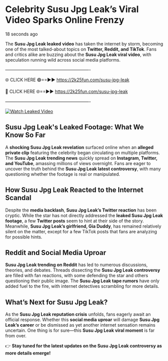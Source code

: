 # Celebrity Susu Jpg Leak’s Viral Video Sparks Online Frenzy

18 seconds ago

The **Susu Jpg Leak leaked video** has taken the internet by storm, becoming one of the most talked-about topics on **Twitter, Reddit, and TikTok**. Fans and critics alike are buzzing about the **Susu Jpg Leak viral video**, with speculation running wild across social media platforms.

———————————————————-

🌐 CLICK HERE 🟢==►► https://2k25fun.com/susu-jpg-leak

🔴 CLICK HERE 🌐==►► https://2k25fun.com/susu-jpg-leak

———————————————————-

[![Watch Leaked Video](https://miro.medium.com/v2/resize:fit:828/format:webp/1*cilzJN44JGOrTw9NJCrNHA.gif "Watch Leaked Video")](https://2k25fun.com/susu-jpg-leak)

## **Susu Jpg Leak's Leaked Footage: What We Know So Far**  
A **shocking Susu Jpg Leak revelation** surfaced online when an **alleged private clip** featuring the celebrity began circulating on multiple platforms. The **Susu Jpg Leak trending news** quickly spread on **Instagram, Twitter, and YouTube**, amassing millions of views overnight. Fans are eager to uncover the truth behind the **Susu Jpg Leak latest controversy**, with many questioning whether the footage is real or manipulated.  

## **How Susu Jpg Leak Reacted to the Internet Scandal**  
Despite the **media backlash**, **Susu Jpg Leak’s Twitter reaction** has been cryptic. While the star has not directly addressed the **leaked Susu Jpg Leak footage**, a few **Twitter posts** seem to hint at their side of the story. Meanwhile, **Susu Jpg Leak’s girlfriend, Gia Duddy**, has remained relatively silent on the matter, except for a few TikTok posts that fans are analyzing for possible hints.  

## **Reddit and Social Media Uproar**  
**Susu Jpg Leak trending on Reddit** has led to numerous discussions, theories, and debates. Threads dissecting the **Susu Jpg Leak controversy** are filled with fan reactions, with some defending the star and others questioning their public image. The **Susu Jpg Leak tape rumors** have only added fuel to the fire, with internet detectives scrambling for more details.  

## **What’s Next for Susu Jpg Leak?**  
As the **Susu Jpg Leak reputation crisis** unfolds, fans eagerly await an official response. Whether this **social media uproar** will damage **Susu Jpg Leak’s career** or be dismissed as yet another internet sensation remains uncertain. One thing is for sure—this **Susu Jpg Leak viral moment** is far from over.  

👉 **Stay tuned for the latest updates on the Susu Jpg Leak controversy as more details emerge!**  